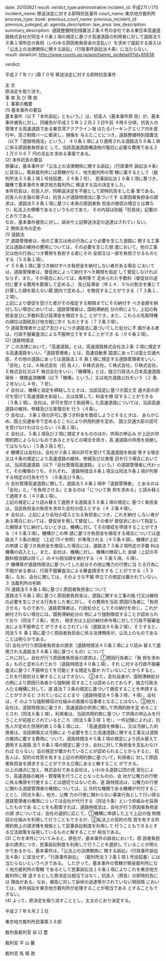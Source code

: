 
date: 20150821
result: 
verdict_type:administrative
incident_id: 平成27(ソ)70
incident_name: 移送決定に対する即時抗告事件
court_name: 東京地方裁判所
process_type:
book: 
previous_court_name:
previous_incident_id:
previous_judeged_at:
agenda_description: 
law_area: 
law_description: 
summary_description:  道路整備特別措置法２条４号の会社である東日本高速道路株式会社が同法４０条１項の規定に基づき高速道路の利用者に対して道路法５８条１項所定の負担（いわゆる原因者負担金の支払い）を求めて提起する訴えは「公法上の法律関係に関する訴訟」（行政事件訴訟法４条）に当たらない。
result: 
detailUrl: http://www.courts.go.jp/app/hanrei_jp/detail5?id=85636

verdict:

平成２７年 (ソ )第７０号  移送決定に対する即時抗告事件  
 
主      文  
原決定を取り消す。  
事 実 及 び 理 由  
１  事案の概要  
(1) 基本事件の要旨  
基本事件（以下「本件訴訟」ともいう。）は，抗告人（基本事件原
告）が，基本事件被告に対し，同被告が平成２５年１２月２３日午前
４時８分頃，抗告人の管理する高速道路である東京湾アクアライン海
ほたるパーキングエリア内を進行中，高さ制限バーに衝突し，損傷を
与えたことにつき，道路整備特別措置法（以下「道路特措法」という。）
４０条１項により適用される道路法５８条１項に係る原因者負担金と
して，当該高速道路構造物の復旧に必要な費用である２１万００６７
円の支払を求める事案である。  
(2) 本件抗告の要旨  
  原審は，基本事件が「公法上の法律関係に関する訴訟」（行政事件
訴訟法４条）に該当し，簡易裁判所には管轄がなく，地方裁判所の管
轄に属するとして（裁判所法３３条１項１号括弧書，２４条１号），
民事訴訟法１６条１項に基づき，職権で基本事件を東京地方裁判所に
移送する旨の決定をした。  
  本件抗告は，抗告人が，同移送決定を不服として即時抗告をした事
案である。抗告人の主張の骨子は，抗告人が道路特措法に基づいてす
る原因者負担金の請求は，道路法５８条１項に基づく本来の原因者負
担金の徴収の場合とは異なり，私法上の債権であるというものであり，
その内容は別紙「抗告状」記載のとおりである。  
  なお，基本事件被告に対し，訴状や上記移送決定の送達はされてい
ない。  
２  関係法令の定め  
 (1) 道路法  
ア  道路管理者は，他の工事又は他の行為により必要を生じた道路に
関する工事又は道路の維持の費用については，その必要を生じた限
度において，他の工事又は他の行為につき費用を負担する者にその
全部又は一部を負担させるものとする（５８条１項）。  
イ  ５８条１項に基づき納付すべき負担金を納付しない者がある場合
においては，道路管理者は，督促状によって納付すべき期限を指定
して督促しなければならず，また，その場合においては，条例等で
定められた手数料（督促状の送付に要する費用を勘案して定める。）
及び延滞金（年１４．５％の割合を乗じて計算した額を超えない範
囲内で定める。）を徴収することができる（７３条１，２項）。  
  上記により督促を受けた者がその指定する期限までにその納付す
べき金額を納付しない場合においては，道路管理者は，国税滞納処
分の例により，上記の負担金並びに手数料及び延滞金を徴収するこ
とができ，また，これらの先取特権の順位は国税及び地方税に次ぐ
ものとする（７３条３項）。  
ウ  道路管理者が上記ア及びイにつき道路法に基づいてした処分に不
服がある者は，行政不服審査法による不服申立てをすることができ
る（９６条２項）。  
 (2) 道路特措法  
ア  この法律において，「高速道路」とは，高速道路株式会社法２条
２項に規定する高速道路をいい，「道路管理者」とは，高速自動車
国道にあっては国土交通大臣，その他の道路にあっては道路法１８
条１項に規定する道路管理者をいい，「会社」とは，Ａ株式会社（抗
告人），Ｂ株式会社，Ｃ株式会社，Ｄ株式会社，Ｅ株式会社又はＦ
株式会社をいい，「機構等」とは，独立行政法人日本高速道路保有・
債務返済機構（以下「機構」という。）又は地方道路公社をいう（２
条２号ないし４号，７号）。  
イ  会社は，機構と協定を締結したときは，当該協定に基づき国土交
通大臣の許可を受けて高速道路を新設し，又は改築して，料金を徴
収することができる（３条１項）。会社は，許可を受けて新設等し
た高速道路については，当該高速道路の維持，修繕及び災害復旧を
行う（４条）。  
ウ  会社は，３条１項の許可に基づき料金を徴収しようとするときは，
あらかじめ，国土交通省令で定めるところにより供用約款を定め，
国土交通大臣の認可を受けなければならない（６条１項）。  
エ  会社は，５条１項及び２項に規定するもののほか，供用の申込み
が上記の供用約款によらないものであるときなどの場合を除き，高
速道路の供用を拒絶してはならない（５条３項１号）。  
オ  機構又は会社は，会社が３条１項の許可を受けて高速道路を新設
等する場合又は４条の規定により高速道路の維持，修繕及び災害復
旧を行う場合においては，当該高速道路（以下「会社管理高速道路」
という。）の道路管理者に代わって，その権限のうち，それぞれ，
道路特措法８条１項又は同法９条１項が列挙する特定の行為を行う
（８条及び９条）。  
カ  会社管理高速道路に関して，道路法５８条１項中「道路管理者」
とあるのは「会社」と，「を負担させる」とあるのは「について負
担を求める」と読み替えて適用する（４０条１項）。  
  上記の規定により読み替えて適用する道路法５８条１項の規定に
基づく負担金は，当該負担金の負担を求めた会社の収入とする（４
２条４項）。  
キ  会社は，上記により会社の収入となる負担金につき，これを納付
しない者がある場合においては，督促状を発して督促し，その者が
督促状において指定した期限までに納付しないときは，機構に対し
てその徴収を申請することができる（４５条３項）。機構がこの申
請に基づき負担金を徴収する場合については道路法７３条の規定
（上記 (1)イ参照）が準用される（４５条４項）。機構が上記の申請
に基づき負担金を徴収した場合には，道路法７３条２項所定の手数
料は機構の収入とし，また，会社は，機構に対し，機構の徴収した
金額（上記の手数料相当額は除く。）の４％相当額を納付する（４
５条５項，６項）。  
ク  機構等が道路特措法に基づいてした処分その他公権力の行使に当
たる行為に不服がある者は，行政不服審査法による審査請求をする
ことができる（５３条）。なお，会社に関しては，そのような不服
申立ての規定は置かれていない。  
３  当裁判所の判断  
(1) 道路法５８条１項に基づく原因者負担金について  
  道路法５８条１項に基づく原因者負担金は，道路に関する工事の施
行又は維持の必要を生じさせる行為をした者に対し，その費用を当該
原因行為者に「負担させる」ものであり，道路管理者は，行政処分と
してその納付を命じ，これが納付されない場合には，国税滞納処分の
例により強制徴収することが認められており（同法７３条），他方，
相手方は上記の納付命令等に対して行政不服審査法による不服申立て
ができるとされている（道路法９６条２項）。そうすると，同法５８
条１項に基づく原因者負担金に係る法律関係が，公法上のものである
ことは明らかである。  
(2) 会社が行う原因者負担金の請求（道路特措法４０条１項により読み
替えて適用される道路法５８条１項に基づくもの）について  
  これに対し，会社が行う原因者負担金の請求は，①原因行為者に「負
担を求める」ものと定められており（道路特措法４０条１項），それ
に対する行政不服審査法に基づく不服申立てを可能とする規定も置か
れていないことからすると，これを行政処分と解することはできない。
②また，会社自身が，国税滞納処分の例により原因行為者から強制徴
収することは認められておらず，独立行政法人たる機構に対して，道
路法７３条の規定に基づいて徴収することを申請することができると
されているにとどまり（道路特措法４５条３項，４項），会社は，そ
のような強制徴収の仕組みの直接の当事者となることはない。③他方，
会社は，道路特措法に基づき，高速道路の供用に関して供用約款を定
めることとされ（同法６条１項），利用者は，当該供用約款に基づい
て供用の申込みを行うことが前提とされているところ（同法５条３項
１号），一件記録によれば，抗告人が定めた供用約款１０条１項には，
「高速道路を損傷し，又は汚損した利用者は，当該損傷又は汚損によ
り必要を生じた高速道路に関する工事又は道路の維持に要する費用に
ついて，道路特措法４０条１項の規定により読み替えて適用する道路
法５８条１項の規定に基づき，会社に対して負担金を支払わなければ
ならない」旨の規定が置かれていることが認められることからすると，
抗告人は，契約の性質を有する上記の供用約款に基づいて，利用者に
対して原因者負担金を請求することができる立場にあると解すること
ができる。  
  以上の諸点に加え，株式会社である会社は，いわゆる道路公団の民
営化により，高速道路の維持・管理等を行うこととなったものの，会
社が公権力の行使に係る権限を行使することは適切ではないため，道
路特措法は，公権力の行使に関わる道路管理者の権限については，公
共的な機関である機構が代行することとし（同法８条），他方，公権
力の行使に関わらない事実行為として行い得る道路管理者の権限につ
いては会社が代行する（同法９条）という枠組みを採用したものであ
ることをも勘案すれば，道路特措法は，会社が行う原因者負担金の請
求については，会社の選択に応じて，①機構に申請した上で上記の強
制徴収の仕組みを利用して行うこともできるが，②私法上の契約の性
質を有する供用約款上の請求権を根拠として民事訴訟制度を利用して
行うこともできるとする立法政策を採用しているものと解することが
相当である。  
(3) これを本件についてみると，原告が，基本事件の訴状において，原
因者負担金の請求につき，民事訴訟制度を利用して行うことを選択し
ていることが明らかであるから，基本事件は，「公法上の法律関係に
関する訴訟」（行政事件訴訟法４条）に該当せず，「行政事件訴訟」
（裁判所法３３条１項１号括弧書）には当たらないというべきである。 
  したがって，基本事件の管轄が簡易裁判所になく地方裁判所の管轄
であるとして民事訴訟法１６条１項によりこれを東京地方裁判所に移
送するとした原決定は相当ではなく，抗告人（原告）の即時抗告には
理由がある。なお，被告に対して訴状の送達等がされていない現段階
においては，本件訴訟を東京地方裁判所が処理することが相当である
とすることもできない。  
(4) よって，原決定を取り消すこととし，主文のとおり決定する。  
 
平成２７年８月２１日  
 
東京地方裁判所民事第３８部  
 
裁判長裁判官     谷    口        豊  
 
 
裁判官     平    山        馨  
 
 
裁判官     馬    場        潤  

                    